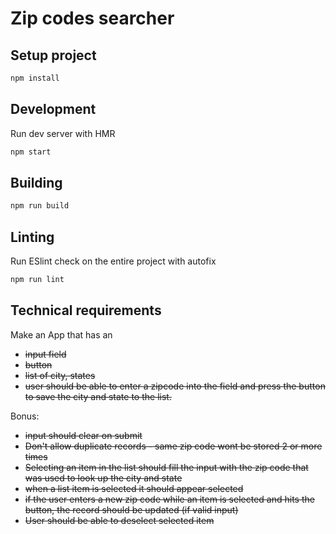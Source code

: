 # Zip codes searcher

## Setup project

```bash
npm install
```

## Development

Run dev server with HMR

```bash
npm start
```

## Building

```bash
npm run build
```

## Linting

Run ESlint check on the entire project with autofix

```bash
npm run lint
```

## Technical requirements

Make an App that has an 

- ~~input field~~
- ~~button~~
- ~~list of city, states~~
- ~~user should be able to enter a zipcode into the field and press the button to save the city and state to the list.~~

Bonus: 

- ~~input should clear on submit~~
- ~~Don't allow duplicate records - same zip code wont be stored 2 or more times~~
- ~~Selecting an item in the list should fill the input with the zip code that was used to look up the city and state~~
- ~~when a list item is selected it should appear selected~~
- ~~if the user enters a new zip code while an item is selected and hits the button, the record should be updated (if valid input)~~
- ~~User should be able to deselect selected item~~
